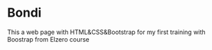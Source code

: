# Bondi
This a web page with HTML&amp;CSS&amp;Bootstrap for my first training with Boostrap from Elzero course
